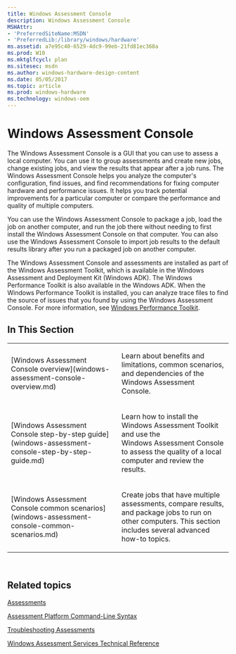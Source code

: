 ```yaml
---
title: Windows Assessment Console
description: Windows Assessment Console
MSHAttr:
- 'PreferredSiteName:MSDN'
- 'PreferredLib:/library/windows/hardware'
ms.assetid: a7e95c40-6529-4dc9-99eb-21fd81ec368a
ms.prod: W10
ms.mktglfcycl: plan
ms.sitesec: msdn
ms.author: windows-hardware-design-content
ms.date: 05/05/2017
ms.topic: article
ms.prod: windows-hardware
ms.technology: windows-oem
---
```


# Windows Assessment Console


The Windows Assessment Console is a GUI that you can use to assess a local computer. You can use it to group assessments and create new jobs, change existing jobs, and view the results that appear after a job runs. The Windows Assessment Console helps you analyze the computer's configuration, find issues, and find recommendations for fixing computer hardware and performance issues. It helps you track potential improvements for a particular computer or compare the performance and quality of multiple computers.

You can use the Windows Assessment Console to package a job, load the job on another computer, and run the job there without needing to first install the Windows Assessment Console on that computer. You can also use the Windows Assessment Console to import job results to the default results library after you run a packaged job on another computer.

The Windows Assessment Console and assessments are installed as part of the Windows Assessment Toolkit, which is available in the Windows Assessment and Deployment Kit (Windows ADK). The Windows Performance Toolkit is also available in the Windows ADK. When the Windows Performance Toolkit is installed, you can analyze trace files to find the source of issues that you found by using the Windows Assessment Console. For more information, see [Windows Performance Toolkit](../wpt/index.md).

## In This Section


<table>
<colgroup>
<col width="50%" />
<col width="50%" />
</colgroup>
<tbody>
<tr class="odd">
<td><p>[Windows Assessment Console overview](windows-assessment-console-overview.md)</p></td>
<td><p>Learn about benefits and limitations, common scenarios, and dependencies of the Windows Assessment Console.</p></td>
</tr>
<tr class="even">
<td><p>[Windows Assessment Console step-by-step guide](windows-assessment-console-step-by-step-guide.md)</p></td>
<td><p>Learn how to install the Windows Assessment Toolkit and use the Windows Assessment Console to assess the quality of a local computer and review the results.</p></td>
</tr>
<tr class="odd">
<td><p>[Windows Assessment Console common scenarios](windows-assessment-console-common-scenarios.md)</p></td>
<td><p>Create jobs that have multiple assessments, compare results, and package jobs to run on other computers. This section includes several advanced how-to topics.</p></td>
</tr>
</tbody>
</table>

 

## Related topics


[Assessments](assessments.md)

[Assessment Platform Command-Line Syntax](assessment-platform-command-line-syntax.md)

[Troubleshooting Assessments](troubleshooting-assessments-wac.md)

[Windows Assessment Services Technical Reference](windows-assessment-services-technical-reference.md)

 

 







